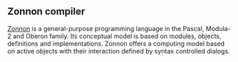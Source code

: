 ## Zonnon compiler

[Zonnon](http://zonnon.ethz.ch/) is a general-purpose programming language in the Pascal, Modula-2 and Oberon family. Its conceptual model is based on modules, objects, definitions and implementations. Zonnon offers a computing model based on active objects with their interaction defined by syntax controlled dialogs.  


